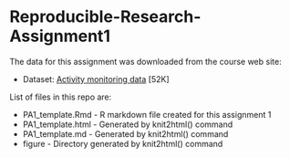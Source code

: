 # Reproducible-Research-Assignment1

The data for this assignment was downloaded from the course web site:

* Dataset: [Activity monitoring data](https://d396qusza40orc.cloudfront.net/repdata%2Fdata%2Factivity.zip) [52K]

List of files in this repo are:

* PA1_template.Rmd - R markdown file created for this assignment 1
* PA1_template.html - Generated by knit2html() command
* PA1_template.md - Generated by knit2html() command
* figure - Directory generated by knit2html() command 



